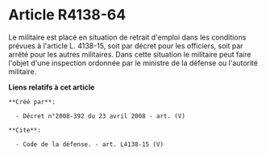 # Article R4138-64

Le militaire est placé en situation de retrait d'emploi dans les conditions prévues à l'article L. 4138-15, soit par décret
pour les officiers, soit par arrêté pour les autres militaires. Dans cette situation le militaire peut faire l'objet d'une
inspection ordonnée par le ministre de la défense ou l'autorité militaire.

**Liens relatifs à cet article**

	**Créé par**:

	  - Décret n°2008-392 du 23 avril 2008 - art. (V)

	**Cite**:

	  - Code de la défense. - art. L4138-15 (V)
